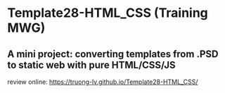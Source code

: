 # Template28-HTML_CSS (Training MWG)
## A mini project: converting templates from .PSD to static web with pure HTML/CSS/JS
review online: https://truong-lv.github.io/Template28-HTML_CSS/
